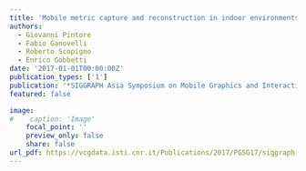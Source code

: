 ```yaml
---
title: 'Mobile metric capture and reconstruction in indoor environments'
authors:
  - Giovanni Pintore
  - Fabio Ganovelli
  - Roberto Scopigno
  - Enrico Gobbetti
date: '2017-01-01T00:00:00Z'
publication_types: ['1']
publication: '*SIGGRAPH Asia Symposium on Mobile Graphics and Interactive Applications 2017*'
featured: false

image:
#    caption: 'Image'
    focal_point: ''
    preview_only: false
    share: false
url_pdf: https://vcgdata.isti.cnr.it/Publications/2017/PGSG17/siggraph-asia-2017_preprint.pdf
---
```

